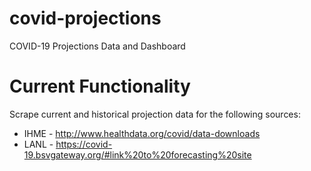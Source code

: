# covid-projections
COVID-19 Projections Data and Dashboard

# Current Functionality
Scrape current and historical projection data for the following sources:
- IHME - http://www.healthdata.org/covid/data-downloads
- LANL - https://covid-19.bsvgateway.org/#link%20to%20forecasting%20site
